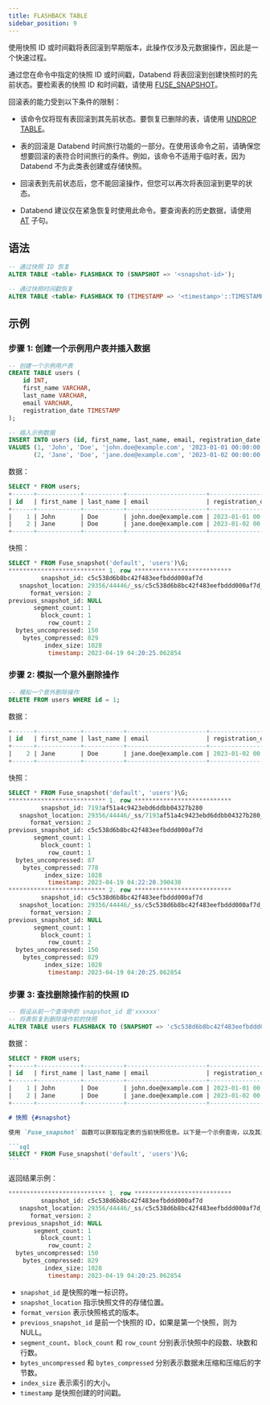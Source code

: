 ```yaml
---
title: FLASHBACK TABLE
sidebar_position: 9
---
```


使用快照 ID 或时间戳将表回滚到早期版本，此操作仅涉及元数据操作，因此是一个快速过程。

通过您在命令中指定的快照 ID 或时间戳，Databend 将表回滚到创建快照时的先前状态。要检索表的快照 ID 和时间戳，请使用 [FUSE_SNAPSHOT](../../../20-sql-functions/16-system-functions/fuse_snapshot.md)。

回滚表的能力受到以下条件的限制：

- 该命令仅将现有表回滚到其先前状态。要恢复已删除的表，请使用 [UNDROP TABLE](21-ddl-undrop-table.md)。

- 表的回滚是 Databend 时间旅行功能的一部分。在使用该命令之前，请确保您想要回滚的表符合时间旅行的条件。例如，该命令不适用于临时表，因为 Databend 不为此类表创建或存储快照。

- 回滚表到先前状态后，您不能回滚操作，但您可以再次将表回滚到更早的状态。

- Databend 建议仅在紧急恢复时使用此命令。要查询表的历史数据，请使用 [AT](../../20-query-syntax/03-query-at.md) 子句。

## 语法

```sql
-- 通过快照 ID 恢复
ALTER TABLE <table> FLASHBACK TO (SNAPSHOT => '<snapshot-id>');

-- 通过快照时间戳恢复
ALTER TABLE <table> FLASHBACK TO (TIMESTAMP => '<timestamp>'::TIMESTAMP);
```

## 示例

### 步骤 1: 创建一个示例用户表并插入数据

```sql
-- 创建一个示例用户表
CREATE TABLE users (
    id INT,
    first_name VARCHAR,
    last_name VARCHAR,
    email VARCHAR,
    registration_date TIMESTAMP
);

-- 插入示例数据
INSERT INTO users (id, first_name, last_name, email, registration_date)
VALUES (1, 'John', 'Doe', 'john.doe@example.com', '2023-01-01 00:00:00'),
       (2, 'Jane', 'Doe', 'jane.doe@example.com', '2023-01-02 00:00:00');
```

数据：

```sql
SELECT * FROM users;
+------+------------+-----------+----------------------+----------------------------+
| id   | first_name | last_name | email                | registration_date          |
+------+------------+-----------+----------------------+----------------------------+
|    1 | John       | Doe       | john.doe@example.com | 2023-01-01 00:00:00.000000 |
|    2 | Jane       | Doe       | jane.doe@example.com | 2023-01-02 00:00:00.000000 |
+------+------------+-----------+----------------------+----------------------------+
```

快照：

```sql
SELECT * FROM Fuse_snapshot('default', 'users')\G;
*************************** 1. row ***************************
         snapshot_id: c5c538d6b8bc42f483eefbddd000af7d
   snapshot_location: 29356/44446/_ss/c5c538d6b8bc42f483eefbddd000af7d_v2.json
      format_version: 2
previous_snapshot_id: NULL
       segment_count: 1
         block_count: 1
           row_count: 2
  bytes_uncompressed: 150
    bytes_compressed: 829
          index_size: 1028
           timestamp: 2023-04-19 04:20:25.062854
```

### 步骤 2: 模拟一个意外删除操作

```sql
-- 模拟一个意外删除操作
DELETE FROM users WHERE id = 1;
```

数据：

```sql
+------+------------+-----------+----------------------+----------------------------+
| id   | first_name | last_name | email                | registration_date          |
+------+------------+-----------+----------------------+----------------------------+
|    2 | Jane       | Doe       | jane.doe@example.com | 2023-01-02 00:00:00.000000 |
+------+------------+-----------+----------------------+----------------------------+
```

快照：

```sql
SELECT * FROM Fuse_snapshot('default', 'users')\G;
*************************** 1. row ***************************
         snapshot_id: 7193af51a4c9423ebd6ddbb04327b280
   snapshot_location: 29356/44446/_ss/7193af51a4c9423ebd6ddbb04327b280_v2.json
      format_version: 2
previous_snapshot_id: c5c538d6b8bc42f483eefbddd000af7d
       segment_count: 1
         block_count: 1
           row_count: 1
  bytes_uncompressed: 87
    bytes_compressed: 778
          index_size: 1028
           timestamp: 2023-04-19 04:22:20.390430
*************************** 2. row ***************************
         snapshot_id: c5c538d6b8bc42f483eefbddd000af7d
   snapshot_location: 29356/44446/_ss/c5c538d6b8bc42f483eefbddd000af7d_v2.json
      format_version: 2
previous_snapshot_id: NULL
       segment_count: 1
         block_count: 1
           row_count: 2
  bytes_uncompressed: 150
    bytes_compressed: 829
          index_size: 1028
           timestamp: 2023-04-19 04:20:25.062854
```

### 步骤 3: 查找删除操作前的快照 ID

```sql
-- 假设从前一个查询中的 snapshot_id 是'xxxxxx'
-- 将表恢复到删除操作前的快照
ALTER TABLE users FLASHBACK TO (SNAPSHOT => 'c5c538d6b8bc42f483eefbddd000af7d');
```

数据：

```sql
SELECT * FROM users;
+------+------------+-----------+----------------------+----------------------------+
| id   | first_name | last_name | email                | registration_date          |
+------+------------+-----------+----------------------+----------------------------+
|    1 | John       | Doe       | john.doe@example.com | 2023-01-01 00:00:00.000000 |
|    2 | Jane       | Doe       | jane.doe@example.com | 2023-01-02 00:00:00.000000 |
+------+------------+-----------+----------------------+----------------------------+
```

````markdown
# 快照 {#snapshot}

使用 `Fuse_snapshot` 函数可以获取指定表的当前快照信息。以下是一个示例查询，以及其返回的结果：

```sql
SELECT * FROM Fuse_snapshot('default', 'users')\G;
```
````

返回结果示例：

```sql
*************************** 1. row ***************************
         snapshot_id: c5c538d6b8bc42f483eefbddd000af7d
   snapshot_location: 29356/44446/_ss/c5c538d6b8bc42f483eefbddd000af7d_v2.json
      format_version: 2
previous_snapshot_id: NULL
       segment_count: 1
         block_count: 1
           row_count: 2
  bytes_uncompressed: 150
    bytes_compressed: 829
          index_size: 1028
           timestamp: 2023-04-19 04:20:25.062854
```

- `snapshot_id` 是快照的唯一标识符。
- `snapshot_location` 指示快照文件的存储位置。
- `format_version` 表示快照格式的版本。
- `previous_snapshot_id` 是前一个快照的 ID，如果是第一个快照，则为 NULL。
- `segment_count`、`block_count` 和 `row_count` 分别表示快照中的段数、块数和行数。
- `bytes_uncompressed` 和 `bytes_compressed` 分别表示数据未压缩和压缩后的字节数。
- `index_size` 表示索引的大小。
- `timestamp` 是快照创建的时间戳。
